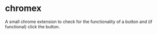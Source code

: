 # chromex
A small chrome extension to check for the functionality of a button and (if functional) click the button.
